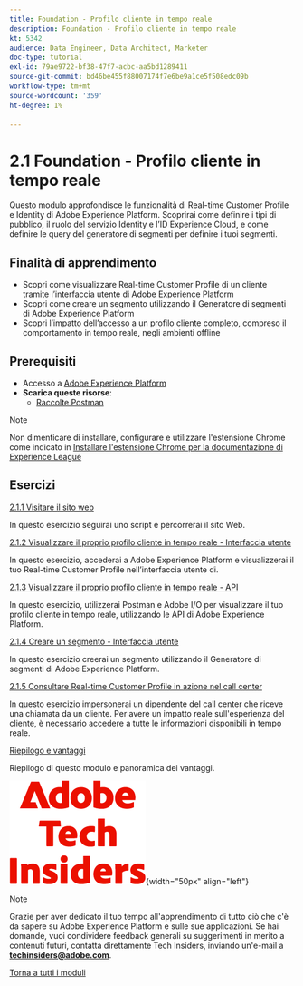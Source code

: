 ```yaml
---
title: Foundation - Profilo cliente in tempo reale
description: Foundation - Profilo cliente in tempo reale
kt: 5342
audience: Data Engineer, Data Architect, Marketer
doc-type: tutorial
exl-id: 79ae9722-bf38-47f7-acbc-aa5bd1289411
source-git-commit: bd46be455f88007174f7e6be9a1ce5f508edc09b
workflow-type: tm+mt
source-wordcount: '359'
ht-degree: 1%

---
```


# 2.1 Foundation - Profilo cliente in tempo reale

Questo modulo approfondisce le funzionalità di Real-time Customer Profile e Identity di Adobe Experience Platform. Scoprirai come definire i tipi di pubblico, il ruolo del servizio Identity e l’ID Experience Cloud, e come definire le query del generatore di segmenti per definire i tuoi segmenti.

## Finalità di apprendimento

- Scopri come visualizzare Real-time Customer Profile di un cliente tramite l’interfaccia utente di Adobe Experience Platform
- Scopri come creare un segmento utilizzando il Generatore di segmenti di Adobe Experience Platform
- Scopri l’impatto dell’accesso a un profilo cliente completo, compreso il comportamento in tempo reale, negli ambienti offline

## Prerequisiti

- Accesso a [Adobe Experience Platform](https://experience.adobe.com/platform)
- **Scarica queste risorse**:
   - [Raccolte Postman](./../../../assets/postman/postman_profile.zip)

>[!NOTE]
>
>Non dimenticare di installare, configurare e utilizzare l&#39;estensione Chrome come indicato in [Installare l&#39;estensione Chrome per la documentazione di Experience League](../../gettingstarted/gettingstarted/ex1.md)

## Esercizi

[2.1.1 Visitare il sito web](./ex1.md)

In questo esercizio seguirai uno script e percorrerai il sito Web.

[2.1.2 Visualizzare il proprio profilo cliente in tempo reale - Interfaccia utente](./ex2.md)

In questo esercizio, accederai a Adobe Experience Platform e visualizzerai il tuo Real-time Customer Profile nell’interfaccia utente di.

[2.1.3 Visualizzare il proprio profilo cliente in tempo reale - API](./ex3.md)

In questo esercizio, utilizzerai Postman e Adobe I/O per visualizzare il tuo profilo cliente in tempo reale, utilizzando le API di Adobe Experience Platform.

[2.1.4 Creare un segmento - Interfaccia utente](./ex4.md)

In questo esercizio creerai un segmento utilizzando il Generatore di segmenti di Adobe Experience Platform.

[2.1.5 Consultare Real-time Customer Profile in azione nel call center](./ex5.md)

In questo esercizio impersonerai un dipendente del call center che riceve una chiamata da un cliente. Per avere un impatto reale sull&#39;esperienza del cliente, è necessario accedere a tutte le informazioni disponibili in tempo reale.

[Riepilogo e vantaggi](./summary.md)

Riepilogo di questo modulo e panoramica dei vantaggi.

![Informazioni tecniche](./../../../assets/images/techinsiders.png){width="50px" align="left"}

>[!NOTE]
>
>Grazie per aver dedicato il tuo tempo all&#39;apprendimento di tutto ciò che c&#39;è da sapere su Adobe Experience Platform e sulle sue applicazioni. Se hai domande, vuoi condividere feedback generali su suggerimenti in merito a contenuti futuri, contatta direttamente Tech Insiders, inviando un&#39;e-mail a **techinsiders@adobe.com**.

[Torna a tutti i moduli](../../../overview.md)

